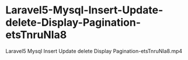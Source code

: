 # Laravel5-Mysql-Insert-Update-delete-Display-Pagination-etsTnruNIa8
Laravel5 Mysql Insert Update delete Display Pagination-etsTnruNIa8.mp4
